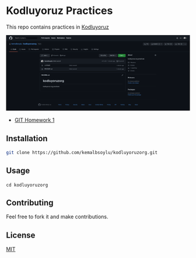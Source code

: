 # Kodluyoruz Practices

This repo contains practices in [Kodluyoruz](https://www.kodluyoruz.org) 

![initial image](images/kodluyoruzorg.png)

- [GIT Homework 1](https://app.patika.dev/courses/git/odev1)

## Installation

```bash
git clone https://github.com/kemalbsoylu/kodluyoruzorg.git
```

## Usage

```linux
cd kodluyoruzorg
```

## Contributing
Feel free to fork it and make contributions.

## License
[MIT](https://choosealicense.com/licenses/mit/)
